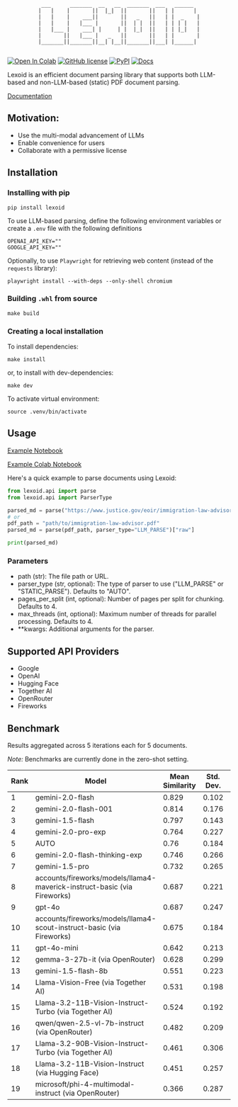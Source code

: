 <div align="center">
  
```
 ___      _______  __   __  _______  ___   ______  
|   |    |       ||  |_|  ||       ||   | |      | 
|   |    |    ___||       ||   _   ||   | |  _    |
|   |    |   |___ |       ||  | |  ||   | | | |   |
|   |___ |    ___| |     | |  |_|  ||   | | |_|   |
|       ||   |___ |   _   ||       ||   | |       |
|_______||_______||__| |__||_______||___| |______| 
                                                                                                    
```
  
</div>

[![Open In Colab](https://colab.research.google.com/assets/colab-badge.svg)](https://colab.research.google.com/github/oidlabs-com/Lexoid/blob/main/examples/example_notebook_colab.ipynb)
[![GitHub license](https://img.shields.io/badge/License-Apache_2.0-blue.svg)](https://github.com/oidlabs-com/Lexoid/blob/main/LICENSE)
[![PyPI](https://img.shields.io/pypi/v/lexoid)](https://pypi.org/project/lexoid/)
[![Docs](https://github.com/oidlabs-com/Lexoid/actions/workflows/deploy_docs.yml/badge.svg)](https://oidlabs-com.github.io/Lexoid/)

Lexoid is an efficient document parsing library that supports both LLM-based and non-LLM-based (static) PDF document parsing.

[Documentation](https://oidlabs-com.github.io/Lexoid/)

## Motivation:

- Use the multi-modal advancement of LLMs
- Enable convenience for users
- Collaborate with a permissive license

## Installation

### Installing with pip

```
pip install lexoid
```

To use LLM-based parsing, define the following environment variables or create a `.env` file with the following definitions

```
OPENAI_API_KEY=""
GOOGLE_API_KEY=""
```

Optionally, to use `Playwright` for retrieving web content (instead of the `requests` library):

```
playwright install --with-deps --only-shell chromium
```

### Building `.whl` from source

```
make build
```

### Creating a local installation

To install dependencies:

```
make install
```

or, to install with dev-dependencies:

```
make dev
```

To activate virtual environment:

```
source .venv/bin/activate
```

## Usage

[Example Notebook](https://github.com/oidlabs-com/Lexoid/blob/main/examples/example_notebook.ipynb)

[Example Colab Notebook](https://colab.research.google.com/github/oidlabs-com/Lexoid/blob/main/examples/example_notebook_colab.ipynb)

Here's a quick example to parse documents using Lexoid:

```python
from lexoid.api import parse
from lexoid.api import ParserType

parsed_md = parse("https://www.justice.gov/eoir/immigration-law-advisor", parser_type="LLM_PARSE")["raw"]
# or
pdf_path = "path/to/immigration-law-advisor.pdf"
parsed_md = parse(pdf_path, parser_type="LLM_PARSE")["raw"]

print(parsed_md)
```

### Parameters

- path (str): The file path or URL.
- parser_type (str, optional): The type of parser to use ("LLM_PARSE" or "STATIC_PARSE"). Defaults to "AUTO".
- pages_per_split (int, optional): Number of pages per split for chunking. Defaults to 4.
- max_threads (int, optional): Maximum number of threads for parallel processing. Defaults to 4.
- \*\*kwargs: Additional arguments for the parser.

## Supported API Providers
* Google
* OpenAI
* Hugging Face
* Together AI
* OpenRouter
* Fireworks

## Benchmark

Results aggregated across 5 iterations each for 5 documents.

_Note:_ Benchmarks are currently done in the zero-shot setting.

| Rank | Model | Mean Similarity | Std. Dev. | Time (s) | Cost ($) |
| --- | --- | --- | --- | --- | --- |
| 1 | gemini-2.0-flash | 0.829 | 0.102 | 7.41 | 0.00048 |
| 2 | gemini-2.0-flash-001 | 0.814 | 0.176 | 6.85 | 0.000421 |
| 3 | gemini-1.5-flash | 0.797 | 0.143 | 9.54 | 0.000238 |
| 4 | gemini-2.0-pro-exp | 0.764 | 0.227 | 11.95 | TBA |
| 5 | AUTO | 0.76 | 0.184 | 5.14 | 0.000217 |
| 6 | gemini-2.0-flash-thinking-exp | 0.746 | 0.266 | 10.46 | TBA |
| 7 | gemini-1.5-pro | 0.732 | 0.265 | 11.44 | 0.003332 |
| 8 | accounts/fireworks/models/llama4-maverick-instruct-basic (via Fireworks) | 0.687 | 0.221 | 8.07 | 0.000419 |
| 9 | gpt-4o | 0.687 | 0.247 | 10.16 | 0.004736 |
| 10 | accounts/fireworks/models/llama4-scout-instruct-basic (via Fireworks) | 0.675 | 0.184 | 5.98 | 0.000226 |
| 11 | gpt-4o-mini | 0.642 | 0.213 | 9.71 | 0.000275 |
| 12 | gemma-3-27b-it (via OpenRouter) | 0.628 | 0.299 | 18.79 | 0.000096 |
| 13 | gemini-1.5-flash-8b | 0.551 | 0.223 | 3.91 | 0.000055 |
| 14 | Llama-Vision-Free (via Together AI) | 0.531 | 0.198 | 6.93 | 0 |
| 15 | Llama-3.2-11B-Vision-Instruct-Turbo (via Together AI) | 0.524 | 0.192 | 3.68 | 0.00006 |
| 16 | qwen/qwen-2.5-vl-7b-instruct (via OpenRouter) | 0.482 | 0.209 | 11.53 | 0.000052 |
| 17 | Llama-3.2-90B-Vision-Instruct-Turbo (via Together AI) | 0.461 | 0.306 | 19.26 | 0.000426 |
| 18 | Llama-3.2-11B-Vision-Instruct (via Hugging Face) | 0.451 | 0.257 | 4.54 | 0 |
| 19 | microsoft/phi-4-multimodal-instruct (via OpenRouter) | 0.366 | 0.287 | 10.8 | 0.000019 |
